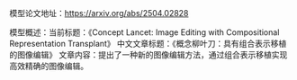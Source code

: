 模型论文地址：https://arxiv.org/abs/2504.02828

模型概述：当前标题：《Concept Lancet: Image Editing with Compositional Representation Transplant》
中文文章标题：《概念柳叶刀：具有组合表示移植的图像编辑》
文章内容：提出了一种新的图像编辑方法，通过组合表示移植实现高效精确的图像编辑。
